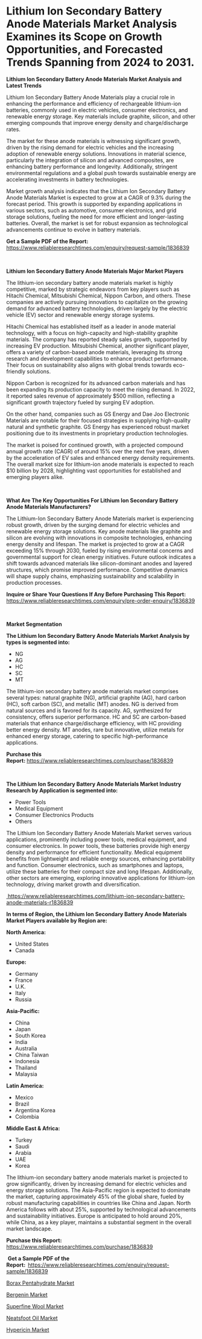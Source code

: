 <p><h1>Lithium Ion Secondary Battery Anode Materials Market Analysis Examines its Scope on Growth Opportunities, and Forecasted Trends Spanning from 2024 to 2031.</h1></p><p><strong>Lithium Ion Secondary Battery Anode Materials Market Analysis and Latest Trends</strong></p>
<p><p>Lithium Ion Secondary Battery Anode Materials play a crucial role in enhancing the performance and efficiency of rechargeable lithium-ion batteries, commonly used in electric vehicles, consumer electronics, and renewable energy storage. Key materials include graphite, silicon, and other emerging compounds that improve energy density and charge/discharge rates.</p><p>The market for these anode materials is witnessing significant growth, driven by the rising demand for electric vehicles and the increasing adoption of renewable energy solutions. Innovations in material science, particularly the integration of silicon and advanced composites, are enhancing battery performance and longevity. Additionally, stringent environmental regulations and a global push towards sustainable energy are accelerating investments in battery technologies.</p><p>Market growth analysis indicates that the Lithium Ion Secondary Battery Anode Materials Market is expected to grow at a CAGR of 9.3% during the forecast period. This growth is supported by expanding applications in various sectors, such as automotive, consumer electronics, and grid storage solutions, fueling the need for more efficient and longer-lasting batteries. Overall, the market is set for robust expansion as technological advancements continue to evolve in battery materials.</p></p>
<p><strong>Get a Sample PDF of the Report:&nbsp;</strong> <a href="https://www.reliableresearchtimes.com/enquiry/request-sample/1836839?utm_campaign=1625&utm_medium=2&utm_source=Github&utm_content=ia&utm_term=16102024&utm_id=lithium-ion-secondary-battery-anode-materials">https://www.reliableresearchtimes.com/enquiry/request-sample/1836839</a></p>
<p>&nbsp;</p>
<p><strong>Lithium Ion Secondary Battery Anode Materials Major Market Players</strong></p>
<p><p>The lithium-ion secondary battery anode materials market is highly competitive, marked by strategic endeavors from key players such as Hitachi Chemical, Mitsubishi Chemical, Nippon Carbon, and others. These companies are actively pursuing innovations to capitalize on the growing demand for advanced battery technologies, driven largely by the electric vehicle (EV) sector and renewable energy storage systems.</p><p>Hitachi Chemical has established itself as a leader in anode material technology, with a focus on high-capacity and high-stability graphite materials. The company has reported steady sales growth, supported by increasing EV production. Mitsubishi Chemical, another significant player, offers a variety of carbon-based anode materials, leveraging its strong research and development capabilities to enhance product performance. Their focus on sustainability also aligns with global trends towards eco-friendly solutions.</p><p>Nippon Carbon is recognized for its advanced carbon materials and has been expanding its production capacity to meet the rising demand. In 2022, it reported sales revenue of approximately $500 million, reflecting a significant growth trajectory fueled by surging EV adoption.</p><p>On the other hand, companies such as GS Energy and Dae Joo Electronic Materials are notable for their focused strategies in supplying high-quality natural and synthetic graphite. GS Energy has experienced robust market positioning due to its investments in proprietary production technologies.</p><p>The market is poised for continued growth, with a projected compound annual growth rate (CAGR) of around 15% over the next five years, driven by the acceleration of EV sales and enhanced energy density requirements. The overall market size for lithium-ion anode materials is expected to reach $10 billion by 2028, highlighting vast opportunities for established and emerging players alike.</p></p>
<p>&nbsp;</p>
<p><strong>What Are The Key Opportunities For Lithium Ion Secondary Battery Anode Materials Manufacturers?</strong></p>
<p><p>The Lithium-Ion Secondary Battery Anode Materials market is experiencing robust growth, driven by the surging demand for electric vehicles and renewable energy storage solutions. Key anode materials like graphite and silicon are evolving with innovations in composite technologies, enhancing energy density and lifespan. The market is projected to grow at a CAGR exceeding 15% through 2030, fueled by rising environmental concerns and governmental support for clean energy initiatives. Future outlook indicates a shift towards advanced materials like silicon-dominant anodes and layered structures, which promise improved performance. Competitive dynamics will shape supply chains, emphasizing sustainability and scalability in production processes.</p></p>
<p><strong>Inquire or Share Your Questions If Any Before Purchasing This Report:</strong> <a href="https://www.reliableresearchtimes.com/enquiry/pre-order-enquiry/1836839?utm_campaign=1625&utm_medium=2&utm_source=Github&utm_content=ia&utm_term=16102024&utm_id=lithium-ion-secondary-battery-anode-materials">https://www.reliableresearchtimes.com/enquiry/pre-order-enquiry/1836839</a></p>
<p>&nbsp;</p>
<p><strong>Market Segmentation</strong></p>
<p><strong>The Lithium Ion Secondary Battery Anode Materials Market Analysis by types is segmented into:</strong></p>
<p><ul><li>NG</li><li>AG</li><li>HC</li><li>SC</li><li>MT</li></ul></p>
<p><p>The lithium-ion secondary battery anode materials market comprises several types: natural graphite (NG), artificial graphite (AG), hard carbon (HC), soft carbon (SC), and metallic (MT) anodes. NG is derived from natural sources and is favored for its capacity. AG, synthesized for consistency, offers superior performance. HC and SC are carbon-based materials that enhance charge/discharge efficiency, with HC providing better energy density. MT anodes, rare but innovative, utilize metals for enhanced energy storage, catering to specific high-performance applications.</p></p>
<p><strong>Purchase this Report:&nbsp;</strong><a href="https://www.reliableresearchtimes.com/purchase/1836839?utm_campaign=1625&utm_medium=2&utm_source=Github&utm_content=ia&utm_term=16102024&utm_id=lithium-ion-secondary-battery-anode-materials">https://www.reliableresearchtimes.com/purchase/1836839</a></p>
<p>&nbsp;</p>
<p><strong>The Lithium Ion Secondary Battery Anode Materials Market Industry Research by Application is segmented into:</strong></p>
<p><ul><li>Power Tools</li><li>Medical Equipment</li><li>Consumer Electronics Products</li><li>Others</li></ul></p>
<p><p>The Lithium Ion Secondary Battery Anode Materials Market serves various applications, prominently including power tools, medical equipment, and consumer electronics. In power tools, these batteries provide high energy density and performance for efficient functionality. Medical equipment benefits from lightweight and reliable energy sources, enhancing portability and function. Consumer electronics, such as smartphones and laptops, utilize these batteries for their compact size and long lifespan. Additionally, other sectors are emerging, exploring innovative applications for lithium-ion technology, driving market growth and diversification.</p></p>
<p><a href="https://www.reliableresearchtimes.com/lithium-ion-secondary-battery-anode-materials-r1836839?utm_campaign=1625&utm_medium=2&utm_source=Github&utm_content=ia&utm_term=16102024&utm_id=lithium-ion-secondary-battery-anode-materials">&nbsp;https://www.reliableresearchtimes.com/lithium-ion-secondary-battery-anode-materials-r1836839</a></p>
<p><strong>In terms of Region, the Lithium Ion Secondary Battery Anode Materials Market Players available by Region are:</strong></p>
<p>
    <p> <strong> North America: </strong>
        <ul>
            <li>United States</li>
            <li>Canada</li>
        </ul>
        </p> 
    <p> <strong> Europe: </strong>
        <ul>
            <li>Germany</li>
            <li>France</li>
            <li>U.K.</li>
            <li>Italy</li>
            <li>Russia</li>
        </ul>
        </p> 
    <p> <strong> Asia-Pacific: </strong>
        <ul>
            <li>China</li>
            <li>Japan</li>
            <li>South Korea</li>
            <li>India</li>
            <li>Australia</li>
            <li>China Taiwan</li>
            <li>Indonesia</li>
            <li>Thailand</li>
            <li>Malaysia</li>
        </ul>
        </p> 
    <p> <strong> Latin America: </strong>
        <ul>
            <li>Mexico</li>
            <li>Brazil</li>
            <li>Argentina Korea</li>
            <li>Colombia</li>
        </ul>
        </p> 
    <p> <strong> Middle East & Africa: </strong>
        <ul>
            <li>Turkey</li>
            <li>Saudi</li>
            <li>Arabia</li>
            <li>UAE</li>
            <li>Korea</li>
        </ul>
    </p>
    </p>
<p><p>The lithium-ion secondary battery anode materials market is projected to grow significantly, driven by increasing demand for electric vehicles and energy storage solutions. The Asia-Pacific region is expected to dominate the market, capturing approximately 45% of the global share, fueled by robust manufacturing capabilities in countries like China and Japan. North America follows with about 25%, supported by technological advancements and sustainability initiatives. Europe is anticipated to hold around 20%, while China, as a key player, maintains a substantial segment in the overall market landscape.</p></p>
<p><strong>Purchase this Report: </strong><a href="https://www.reliableresearchtimes.com/purchase/1836839?utm_campaign=1625&utm_medium=2&utm_source=Github&utm_content=ia&utm_term=16102024&utm_id=lithium-ion-secondary-battery-anode-materials">https://www.reliableresearchtimes.com/purchase/1836839</a></p>
<p>&nbsp;<strong>Get a Sample PDF of the Report:&nbsp;&nbsp;</strong><a href="https://www.reliableresearchtimes.com/enquiry/request-sample/1836839?utm_campaign=1625&utm_medium=2&utm_source=Github&utm_content=ia&utm_term=16102024&utm_id=lithium-ion-secondary-battery-anode-materials">https://www.reliableresearchtimes.com/enquiry/request-sample/1836839</a></p>
<p><strong></strong></p>
<p><p><a href="https://www.linkedin.com/pulse/borax-pentahydrate-market-navigating-challenges-unlocking-jc8ze?utm_campaign=1625&utm_medium=2&utm_source=Github&utm_content=ia&utm_term=16102024&utm_id=lithium-ion-secondary-battery-anode-materials">Borax Pentahydrate Market</a></p><p><a href="https://www.linkedin.com/pulse/sustainability-trends-bergenin-industry-market-implications-osgkc?utm_campaign=1625&utm_medium=2&utm_source=Github&utm_content=ia&utm_term=16102024&utm_id=lithium-ion-secondary-battery-anode-materials">Bergenin Market</a></p><p><a href="https://www.linkedin.com/pulse/global-superfine-wool-market-opportunities-forecast-period-3ezyc?utm_campaign=1625&utm_medium=2&utm_source=Github&utm_content=ia&utm_term=16102024&utm_id=lithium-ion-secondary-battery-anode-materials">Superfine Wool Market</a></p><p><a href="https://www.linkedin.com/pulse/neatsfoot-oil-market-size-share-growth-analysis-type-application-g9pnc?utm_campaign=1625&utm_medium=2&utm_source=Github&utm_content=ia&utm_term=16102024&utm_id=lithium-ion-secondary-battery-anode-materials">Neatsfoot Oil Market</a></p><p><a href="https://www.linkedin.com/pulse/hypericin-market-indicators-size-regional-breakdown-player-analysis-aen4c?utm_campaign=1625&utm_medium=2&utm_source=Github&utm_content=ia&utm_term=16102024&utm_id=lithium-ion-secondary-battery-anode-materials">Hypericin Market</a></p></p>